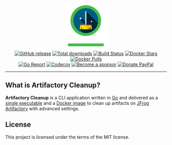 <img src="assets/logo.png" alt="Artifactory Cleanup" width="128px" style="display: block; margin-left: auto; margin-right: auto"/>

<p align="center">
  <a href="https://github.com/crazy-max/artifactory-cleanup/releases/latest"><img src="https://img.shields.io/github/release/crazy-max/artifactory-cleanup.svg?style=flat-square" alt="GitHub release"></a>
  <a href="https://github.com/crazy-max/artifactory-cleanup/releases/latest"><img src="https://img.shields.io/github/downloads/crazy-max/artifactory-cleanup/total.svg?style=flat-square" alt="Total downloads"></a>
  <a href="https://github.com/crazy-max/artifactory-cleanup/actions?workflow=build"><img src="https://img.shields.io/github/actions/workflow/status/crazy-max/artifactory-cleanup/build.yml?branch=master&label=build&logo=github&style=flat-square" alt="Build Status"></a>
  <a href="https://hub.docker.com/r/crazymax/artifactory-cleanup/"><img src="https://img.shields.io/docker/stars/crazymax/artifactory-cleanup.svg?style=flat-square&logo=docker" alt="Docker Stars"></a>
  <a href="https://hub.docker.com/r/crazymax/artifactory-cleanup/"><img src="https://img.shields.io/docker/pulls/crazymax/artifactory-cleanup.svg?style=flat-square&logo=docker" alt="Docker Pulls"></a>
  <br /><a href="https://goreportcard.com/report/github.com/crazy-max/artifactory-cleanup"><img src="https://goreportcard.com/badge/github.com/crazy-max/artifactory-cleanup?style=flat-square" alt="Go Report"></a>
  <a href="https://codecov.io/gh/crazy-max/artifactory-cleanup"><img src="https://img.shields.io/codecov/c/github/crazy-max/artifactory-cleanup?logo=codecov&style=flat-square" alt="Codecov"></a>
  <a href="https://github.com/sponsors/crazy-max"><img src="https://img.shields.io/badge/sponsor-crazy--max-181717.svg?logo=github&style=flat-square" alt="Become a sponsor"></a>
  <a href="https://www.paypal.me/crazyws"><img src="https://img.shields.io/badge/donate-paypal-00457c.svg?logo=paypal&style=flat-square" alt="Donate PayPal"></a>
</p>

---

## What is Artifactory Cleanup?

**Artifactory Cleanup** is a CLI application written in [Go](https://golang.org/)
and delivered as a [single executable](https://github.com/crazy-max/artifactory-cleanup/releases/latest)
and a [Docker image](https://hub.docker.com/r/crazymax/artifactory-cleanup/) to
clean up artifacts on [JFrog Artifactory](https://jfrog.com/artifactory/) with
advanced settings.

## License

This project is licensed under the terms of the MIT license.
